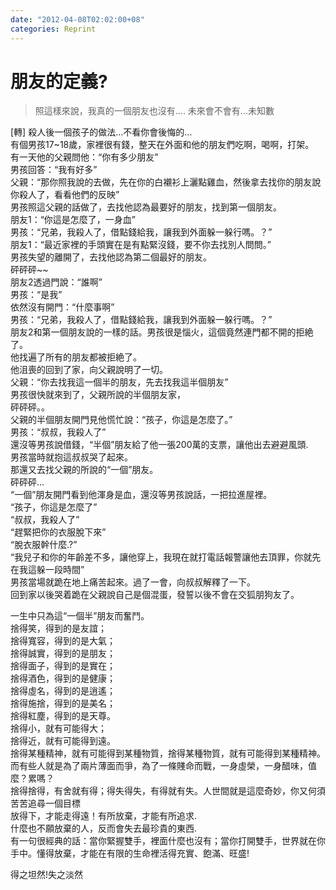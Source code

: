 ```yaml
---
date: "2012-04-08T02:02:00+08"
categories: Reprint
---
```

# 朋友的定義?

> 照這樣來說，我真的一個朋友也沒有.... 未來會不會有...未知數

‎[轉] 殺人後一個孩子的做法…不看你會後悔的…  
有個男孩17~18歲，家裡很有錢，整天在外面和他的朋友們吃啊，喝啊，打架。  
有一天他的父親問他：“你有多少朋友”  
男孩回答：“我有好多”  
父親：“那你照我說的去做，先在你的白襯衫上灑點雞血，然後拿去找你的朋友說你殺人了，看看他們的反映”  
男孩照這父親的話做了，去找他認為最要好的朋友，找到第一個朋友。  
朋友1：“你這是怎麼了，一身血”  
男孩：“兄弟，我殺人了，借點錢給我，讓我到外面躲一躲行嗎。？”  
朋友1：“最近家裡的手頭實在是有點緊沒錢，要不你去找別人問問。”  
男孩失望的離開了，去找他認為第二個最好的朋友。  
砰砰砰~~  
朋友2透過門說：“誰啊”  
男孩：“是我”  
依然沒有開門：“什麼事啊”  
男孩：“兄弟，我殺人了，借點錢給我，讓我到外面躲一躲行嗎。？”  
朋友2和第一個朋友說的一樣的話。男孩很是惱火，這個竟然連門都不開的拒絶了。  
他找遍了所有的朋友都被拒絶了。  
他沮喪的回到了家，向父親說明了一切。  
父親：“你去找我這一個半的朋友，先去找我這半個朋友”  
男孩很快就來到了，父親所說的半個朋友家，  
砰砰砰。。  
父親的半個朋友開門見他慌忙說：“孩子，你這是怎麼了。”  
男孩：“叔叔，我殺人了”  
還沒等男孩說借錢，“半個”朋友給了他一張200萬的支票，讓他出去避避風頭.  
男孩當時就抱這叔叔哭了起來。  
那還又去找父親的所說的“一個”朋友。  
砰砰砰...  
“一個”朋友開門看到他渾身是血，還沒等男孩說話，一把拉進屋裡。  
“孩子，你這是怎麼了”  
“叔叔，我殺人了”  
“趕緊把你的衣服脫下來”  
“脫衣服幹什麼.?”  
“我兒子和你的年齡差不多，讓他穿上，我現在就打電話報警讓他去頂罪，你就先在我這躲一段時間”  
男孩當場就跪在地上痛苦起來。過了一會，向叔叔解釋了一下。  
回到家以後哭着跪在父親說自己是個混蛋，發誓以後不會在交狐朋狗友了。  

一生中只為這“一個半”朋友而奮鬥。  
捨得笑，得到的是友誼；  
捨得寬容，得到的是大氣；  
捨得誠實，得到的是朋友；  
捨得面子，得到的是實在；  
捨得酒色，得到的是健康；  
捨得虛名，得到的是逍遙；  
捨得施捨，得到的是美名；  
捨得紅塵，得到的是天尊。  
捨得小，就有可能得大；  
捨得近，就有可能得到遠。  
捨得某種精神，就有可能得到某種物質，捨得某種物質，就有可能得到某種精神。  
而有些人就是為了兩片薄面而爭，為了一條賤命而戰，一身虛榮，一身醋味，值麼？累嗎？  
捨得捨得，有舍就有得；得失得失，有得就有失。人世間就是這麼奇妙，你又何須苦苦追尋一個目標  
放得下，才能走得遠！有所放棄，才能有所追求.  
什麼也不願放棄的人，反而會失去最珍貴的東西.  
有一句很經典的話：當你緊握雙手，裡面什麼也沒有；當你打開雙手，世界就在你手中。懂得放棄，才能在有限的生命裡活得充實、飽滿、旺盛!  

得之坦然!失之淡然  
